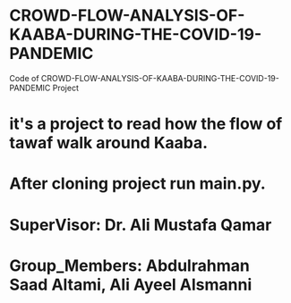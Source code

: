 # CROWD-FLOW-ANALYSIS-OF-KAABA-DURING-THE-COVID-19-PANDEMIC
Code of CROWD-FLOW-ANALYSIS-OF-KAABA-DURING-THE-COVID-19-PANDEMIC Project


# it's a project to read how the flow of tawaf walk around Kaaba.
# After cloning project run main.py.


# SuperVisor: Dr. Ali Mustafa Qamar
# Group_Members: Abdulrahman Saad Altami, Ali Ayeel Alsmanni
